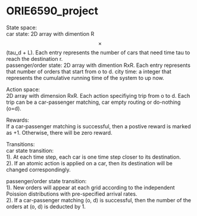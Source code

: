 # ORIE6590_project
State space: <br />
car state: 2D array with dimention R$$\times$$(tau_d + L). Each entry represents the number of cars that need time tau to reach the destination r. <br />
passenger/order state: 2D array with dimention RxR. Each entry represents that number of orders that start from o to d.
city time: a integer that represents the cumulative running time of the system to up now.<br />

Action space: <br />
2D array with dimension RxR. Each action specifiying trip from o to d. Each trip can be a car-passenger matching, car empty routing or do-nothing (o=d).

Rewards: <br />
If a car-passenger matching is successful, then a postive reward is marked as +1. Otherwise, there will be zero reward.

Transitions: <br />
car state transition: <br />
1). At each time step, each car is one time step closer to its destination. <br />
2). If an atomic action is applied on a car, then its destination will be changed correspondingly. <br />

passenger/order state transition: <br />
1). New orders will appear at each grid according to the independent Poission distributions with pre-specified arrival rates.<br />
2). If a car-passenger matching (o, d) is successful, then the number of the orders at (o, d) is deducted by 1. <br />


